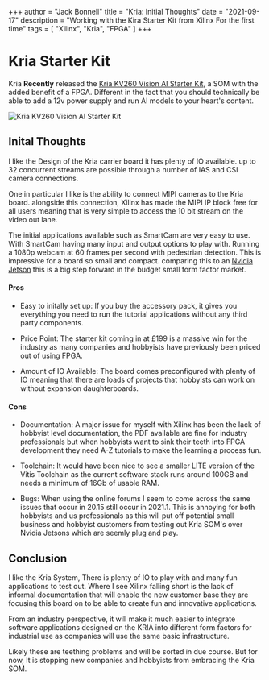 +++
author = "Jack Bonnell"
title = "Kria: Initial Thoughts"
date = "2021-09-17"
description = "Working with the Kira Starter Kit from Xilinx For the first time"
tags = [
    "Xilinx",
    "Kria",
    "FPGA"
]
+++

# Kria Starter Kit

Kria **Recently** released the [Kria KV260 Vision AI Starter Kit], a SOM with the added benefit of a FPGA. Different in the fact that you should technically be able to add a 12v power supply and run AI models to your heart's content.

![Kria KV260 Vision AI Starter Kit](https://www.xilinx.com/content/xilinx/en/products/som/kria/_jcr_content/root/parsystop/xilinxflexibleslab/xilinxflexibleslab-parsys/xilinxcolumns/childParsys-0/xilinximage.img.png/1618249833506.png)

## Inital Thoughts

I like the Design of the Kria carrier board it has plenty of IO available. up to 32 concurrent streams are possible through a number of IAS and CSI camera connections. 

One in particular I like is the ability to connect MIPI cameras to the Kria board. alongside this connection, Xilinx has made the MIPI IP block free for all users meaning that is very simple to access the 10 bit stream on the video out lane.

The initial applications available such as SmartCam are very easy to use. With SmartCam having many input and output options to play with. Running a 1080p webcam at 60 frames per second with pedestrian detection. This is impressive for a board so small and compact. comparing this to an [Nvidia Jetson] this is a big step forward in the budget small form factor market.

#### Pros

* Easy to initally set up: If you buy the accessory pack, it gives you everything you need to run the tutorial applications without any third party components. 

* Price Point: The starter kit coming in at £199 is a massive win for the industry as many companies and hobbyists have previously been priced out of using FPGA.

* Amount of IO Available: The board comes preconfigured with plenty of IO meaning that there are loads of projects that hobbyists can work on without expansion daughterboards.

#### Cons

* Documentation: A major issue for myself with Xilinx has been the lack of hobbyist level documentation, the PDF available are fine for industry professionals but when hobbyists want to sink their teeth into FPGA development they need A-Z tutorials to make the learning a process fun.

* Toolchain: It would have been nice to see a smaller LITE version of the Vitis Toolchain as the current software stack runs around 100GB and needs a minimum of 16Gb of usable RAM.

* Bugs: When using the online forums I seem to come across the same issues that occur in 20.15 still occur in 2021.1. This is annoying for both hobbyists and us professionals as this will put off potential small business and hobbyist customers from testing out Kria SOM's over Nvidia Jetsons which are seemly plug and play.

## Conclusion

I like the Kria System, There is plenty of IO to play with and many fun applications to test out. Where I see Xilinx falling short is the lack of informal documentation that will enable the new customer base they are focusing this board on to be able to create fun and innovative applications.

From an industry perspective, it will make it much easier to integrate software applications designed on the KRIA into different form factors for industrial use as companies will use the same basic infrastructure.

Likely these are teething problems and will be sorted in due course. But for now, It is stopping new companies and hobbyists from embracing the Kria SOM.

[Kria KV260 Vision AI Starter Kit]: https://www.xilinx.com/products/som/kria/kv260-vision-starter-kit.html
[Nvidia Jetson]: https://www.nvidia.com/en-gb/autonomous-machines/embedded-systems/
